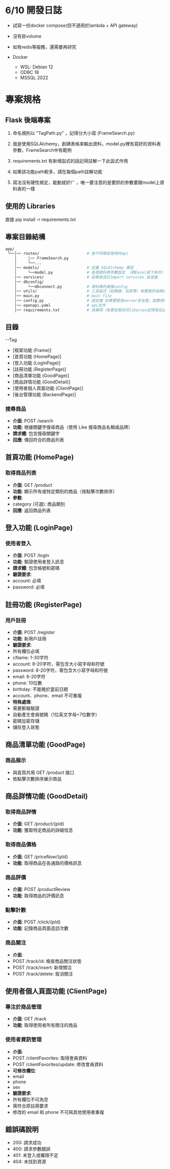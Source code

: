 # 6/10 開發日誌
* 試寫一份docker compose(但不適用於lambda + API gateway)
* 沒有掛volume
* 如有redis等服務，還需要再研究

* Docker
    * WSL: Debian 12
    * ODBC 18
    * MSSQL 2022
# 專案規格
## Flask 後端專案

1. 命名規則以 "TagPath.py" ，記得分大小寫 (FrameSearch.py)

2. 我是使用SQLAlchemy，創建表格來輸出資料，model.py裡有寫好的資料表參數，FrameSearch中有範例

3. requirements.txt 有新增函式的話記得註解一下此函式作用

4. 如果該功能path較多，請在每個path註解功能

5. 寫法沒有硬性規定，能動就好ㄏ ，唯一要注意的是要抓的參數要跟model上資料表的一樣

## 使用的 Libraries
直接 pip install -r requirements.txt

## 專案目錄結構
```bash
app/
 └──│── routes/                     # 放不同路徑使用的api
    │     │── FrameSearch.py
    │     └──...
    │── models/                     # 定義 SQLAlchemy 模型
    │     └──model.py               # 各個資料表參數設定 （照Excel寫下來的）
    │── services/                   # 如果有自訂import services 放這邊
    │── dbconfig/  
    │     └──dbconnect.py           # 資料庫的連接config
    │── utils/                      # 工具函式（如驗證、加密等）有要做的話再說
    │── main.py                     # main file
    │── config.py                   # 設定檔 如果要提高server安全度，就要把敏感資訊改寫進config
    │── openapi.yaml                # api文件
    │── requirements.txt            # 依賴項（有要安裝任何libaries記得寫在這裡面，包括要安裝的版本）
```


## 目錄
--Tag
- [框架功能 (Frame)]
- [首頁功能 (HomePage)]
- [登入功能 (LoginPage)]
- [註冊功能 (RegisterPage)]
- [商品清單功能 (GoodPage)]
- [商品詳情功能 (GoodDetail)]
- [使用者個人頁面功能 (ClientPage)]
- [後台管理功能 (BackendPage)]


### 搜尋商品
- **介面**: POST /search
- **功能**: 根據關鍵字搜尋商品（使用 Like 搜尋商品名稱或品牌）
- **請求體**: 包含搜尋關鍵字
- **回應**: 傳回符合的商品列表

## 首頁功能 (HomePage)

### 取得商品列表
- **介面**: GET /product
- **功能**: 顯示所有或特定類別的商品（按點擊次數排序）
- **參數**:
 - category (可選): 商品類別
- **回應**: 返回商品列表

## 登入功能 (LoginPage)

### 使用者登入
- **介面**: POST /login
- **功能**: 驗證使用者登入訊息
- **請求體**: 包含帳號和密碼
- **驗證要求**:
 - account: 必填
 - password: 必填

## 註冊功能 (RegisterPage)

### 用戶註冊
- **介面**: POST /register
- **功能**: 新用戶註冊
- **驗證要求**:
 - 所有欄位必填
 - cName: 1-30字符
 - account: 8-20字符，需包含大小寫字母和符號
 - password: 8-20字符，需包含大小寫字母和符號
 - email: 8-20字符
 - phone: 10位數
 - birthday: 不能晚於當前日期
 - account、phone、email 不可重複
- **特殊處理**:
 - 需要郵箱驗證
 - 自動產生會員號碼（1位英文字母+7位數字）
 - 密碼加密存儲
 - 儲存登入狀態

## 商品清單功能 (GoodPage)

### 商品展示
- 與首頁共用 GET /product 接口
- 依點擊次數排序展示商品

## 商品詳情功能 (GoodDetail)

### 取得商品詳情
- **介面**: GET /product/{pId}
- **功能**: 獲取特定商品的詳細信息

### 取得商品價格
- **介面**: GET /priceNow/{pId}
- **功能**: 取得商品在各通路的價格訊息

### 商品評價
- **介面**: POST /productReview
- **功能**: 取得商品的評價訊息

### 點擊計數
- **介面**: POST /click/{pId}
- **功能**: 記錄商品頁面造訪次數

### 商品關注
- **介面**:
 - POST /track/id: 檢查商品關注狀態
 - POST /track/insert: 新增關注
 - POST /track/delete: 取消關注

## 使用者個人頁面功能 (ClientPage)

### 專注於商品管理
- **介面**: GET /track
- **功能**: 取得使用者所有關注的商品

### 使用者資訊管理
- **介面**:
 - POST /clientFavorites: 取得會員資料
 - POST /clientFavorites/update: 修改會員資料
- **可修改欄位**:
 - email
 - phone
 - sex
- **驗證要求**:
 - 所有欄位不可為空
 - 需符合原註冊要求
 - 修改的 email 和 phone 不可與其他使用者重複


## 錯誤碼說明

- 200: 請求成功
- 400: 請求參數錯誤
- 401: 未登入或權限不足
- 404: 未找到資源